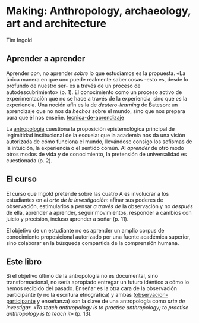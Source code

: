 # Making: Anthropology, archaeology, art and architecture

Tim Ingold

## Aprender a aprender

Aprender *con*, no aprender *sobre* lo que estudiamos es la propuesta. «La única manera en que uno puede realmente saber cosas -esto es, desde lo profundo de nuestro ser- es a través de un proceso de autodescubrimiento» (p. 1). El conocimiento como un proceso activo de experimentación que no se hace a través de la experiencia, sino que *es* la experiencia. Una noción afín es la de *deutero-learning* de Bateson: un aprendizaje que no nos da *hechos* sobre el mundo, sino que nos prepara para que él nos enseñe. [tecnica-de-aprendizaje](tecnica-de-aprendizaje.md)

La [antropologia](antropologia.md) cuestiona la proposición epistemológica principal de legimitidad institucional de la escuela: que la academia nos da una visión autorizada de cómo funciona el mundo, llevándose consigo los sofismas de la intuición, la experiencia o el sentido común. Al *aprender* de otro modo otros modos de vida y de conocimiento, la pretensión de universalidad es cuestionada (p. 2).

## El curso

El curso que Ingold pretende sobre las cuatro A es involucrar a los estudiantes en *el arte de la investigación*: afinar sus poderes de observación, estimularlos a pensar *a través de* la observación y no *después* de ella, aprender a aprender, seguir movimientos, responder a cambios con juicio y precisión, incluso aprender a soñar (p. 11).

El objetivo de un estudiante no es aprender un amplio corpus de conocimiento proposicional autorizado por una fuente académica superior, sino colaborar en la búsqueda compartida de la comprensión humana.

## Este libro

Si el objetivo último de la antropología no es documental, sino transformacional, no sería apropiado entregar un futuro idéntico a cómo lo hemos recibido del pasado. Enseñar es la otra cara de la observación participante (y no la escritura etnográfica) y ambas ([observacion-participante](observacion-participante.md) y enseñanza) son la clave de una antropología como *arte de investigar*: *«To teach anthropology is to practise anthropology; to practise anthropology is to teach it»* (p. 13).
